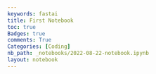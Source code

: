 ```yaml
---
keywords: fastai
title: First Notebook
toc: true
Badges: true
comments: True
Categories: [Coding]
nb_path: _notebooks/2022-08-22-notebook.ipynb
layout: notebook
---
```


<!--
#################################################
### THIS FILE WAS AUTOGENERATED! DO NOT EDIT! ###
#################################################
# file to edit: _notebooks/2022-08-22-notebook.ipynb
-->

<div class="container" id="notebook-container">
        
</div>
 

